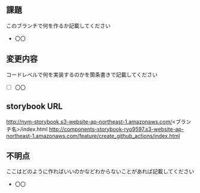 ## 課題

このブランチで何を作るか記載してください

- 〇〇

## 変更内容

コードレベルで何を実装するのかを箇条書きで記載してください

- [ ] 〇〇

## storybook URL

http://nym-storybook.s3-website-ap-northeast-1.amazonaws.com/<ブランチ名>/index.html
http://components-storybook-ryo9597.s3-website-ap-northeast-1.amazonaws.com/feature/create_github_actions/index.html

## 不明点

ここはどのように作ればいいのかなどわからないことがあれば記載してください

- 〇〇
